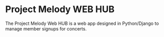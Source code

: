 # Project Melody WEB HUB

The Project Melody Web HUB is a web app designed in Python/Django to manage member signups for concerts. 